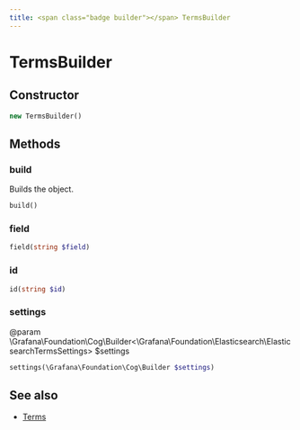 ```yaml
---
title: <span class="badge builder"></span> TermsBuilder
---
```

# <span class="badge builder"></span> TermsBuilder

## Constructor

```php
new TermsBuilder()
```
## Methods

### <span class="badge object-method"></span> build

Builds the object.

```php
build()
```

### <span class="badge object-method"></span> field

```php
field(string $field)
```

### <span class="badge object-method"></span> id

```php
id(string $id)
```

### <span class="badge object-method"></span> settings

@param \Grafana\Foundation\Cog\Builder<\Grafana\Foundation\Elasticsearch\ElasticsearchTermsSettings> $settings

```php
settings(\Grafana\Foundation\Cog\Builder $settings)
```

## See also

 * <span class="badge object-type-class"></span> [Terms](./object-Terms.md)
